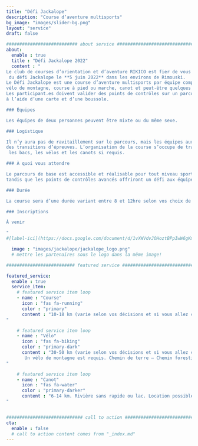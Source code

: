 ```yaml
---
title: "Défi Jackalope"
description: "Course d’aventure multisports"
bg_image: "images/slider-bg.png"
layout: "service"
draft: false

########################### about service #############################
about:
  enable : true
  title : "Défi Jackalope 2022"
  content : "
Le club de courses d’orientation et d’aventure RIKICO est fier de vous annoncer la tenue de la première édition
 du défi Jackalope le **5 juin 2022** dans les environs de Rimouski.
Le Défi Jackalope est une course d’aventure multisports par équipe comprenant :
vélo de montagne, course à pied ou marche, canot et peut-être quelques surprises.
Les participant.es doivent valider des points de contrôles sur un parcours non balisé
à l’aide d’une carte et d’une boussole.

### Équipes

Les équipes de deux personnes peuvent être mixte ou du même sexe.

### Logistique

Il n’y aura pas de ravitaillement sur le parcours, mais les équipes auront accès à des bacs lors
des transitions d’épreuves. L’organisation de la course s’occupe de transporter
 les bacs, les vélos et les canots si requis.

### À quoi vous attendre

Le parcours de base est accessible et réalisable pour tout niveau sportif,
tandis que les points de contrôles avancés offriront un défi aux équipes qui le souhaite.

### Durée

La course sera d’une durée variant entre 8 et 12hre selon vos choix de routes et votre vitesse.

### Inscriptions

À venir

"
#[label-ici](https://docs.google.com/document/d/1vXWVdvJOHoztBPpIwW6gKmgLnIvYCMgz/edit?usp=sharing&ouid=101057629570461989254&rtpof=true&sd=true)

  image : "images/jackalope/jackalope_logo.png"
  # mettre les partenaires sous le logo dans la même image!

########################## featured service ############################

featured_service:
  enable : true
  service_item:
    # featured service item loop
    - name : "Course"
      icon : "fas fa-running"
      color : "primary"
      content : "10-18 km (varie selon vos décisions et si vous allez chercher les points de contrôles avancés).
"

    # featured service item loop
    - name : "Vélo"
      icon : "fas fa-biking"
      color : "primary-dark"
      content : "30-50 km (varie selon vos décisions et si vous allez chercher les points de contrôles avancés).
       Un vélo de montagne est requis. Chemin de terre – Chemin forestier – Sentier VTT – Route pavée.
"

    # featured service item loop
    - name : "Canot"
      icon : "fas fa-water"
      color : "primary-darker"
      content : "6-14 km. Rivière sans rapide ou lac. Location possible.
"


############################# call to action #################################
cta:
  enable : false
  # call to action content comes from "_index.md"
---
```

